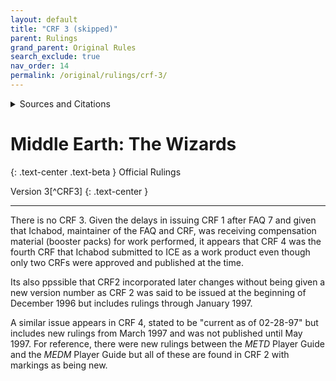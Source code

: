 ```yaml
---
layout: default
title: "CRF 3 (skipped)"
parent: Rulings
grand_parent: Original Rules
search_exclude: true
nav_order: 14
permalink: /original/rulings/crf-3/
---
```


<details>
<summary>Sources and Citations</summary>
There was no CRF 3.
</details>

# Middle Earth: The Wizards

{: .text-center .text-beta }
Official Rulings

Version 3[^CRF3]
{: .text-center }

---

There is no CRF 3. Given the delays in issuing CRF 1 after FAQ 7 and given that Ichabod, maintainer of the FAQ and CRF, was receiving compensation material (booster packs) for work performed, it appears that CRF 4 was the fourth CRF that Ichabod submitted to ICE as a work product even though only two CRFs were approved and published at the time.

Its also ppssible that CRF2 incorporated later changes without being given a new version number as CRF 2 was said to be issued at the beginning of December 1996 but includes rulings through January 1997.

A similar issue appears in CRF 4, stated to be "current as of 02-28-97" but includes new rulings from March 1997 and was not published until May 1997. For reference, there were new rulings between the _METD_ Player Guide and the _MEDM_ Player Guide but all of these are found in CRF 2 with markings as being new.
